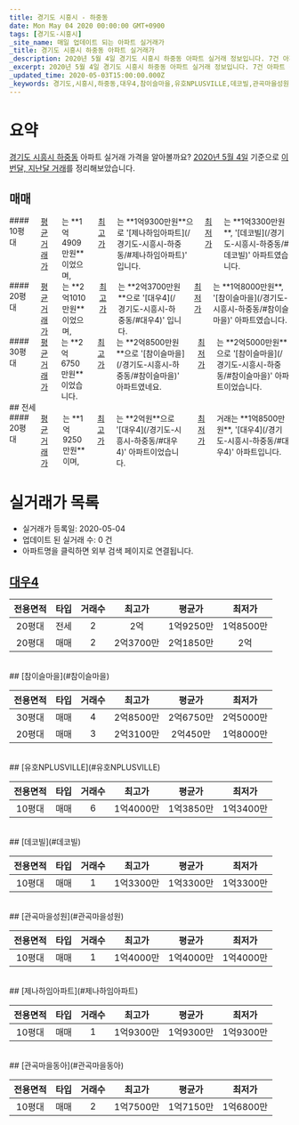 ```yaml
---
title: 경기도 시흥시 - 하중동
date: Mon May 04 2020 00:00:00 GMT+0900
tags: [경기도-시흥시]
_site_name: 매일 업데이트 되는 아파트 실거래가
_title: 경기도 시흥시 하중동 아파트 실거래가
_description: 2020년 5월 4일 경기도 시흥시 하중동 아파트 실거래 정보입니다. 7건 아파트 정보가 있습니다.
_excerpt: 2020년 5월 4일 경기도 시흥시 하중동 아파트 실거래 정보입니다. 7건 아파트 정보가 있습니다.
_updated_time: 2020-05-03T15:00:00.000Z
_keywords: 경기도,시흥시,하중동,대우4,참이슬마을,유호NPLUSVILLE,데코빌,관곡마을성원,제나하임아파트,관곡마을동아
---
```





# 요약
<ins>경기도 시흥시 하중동</ins> 아파트 실거래 가격을 알아볼까요? <ins>2020년 5월 4일</ins> 기준으로 <ins>이번달, 지난달 거래</ins>를 정리해보았습니다.

## 매매
<div class="container">
<div class="six columns" markdown="1">
#### 10평대
<ins>평균 거래가</ins>는 **1억4909만원**이었으며, <ins>최고가</ins>는 **1억9300만원**으로 '[제나하임아파트](/경기도-시흥시-하중동/#제나하임아파트)' 입니다. <ins>최저가</ins>는 **1억3300만원**, '[데코빌](/경기도-시흥시-하중동/#데코빌)' 아파트였습니다.
</div>
<div class="six columns" markdown="1">
#### 20평대
<ins>평균 거래가</ins>는 **2억1010만원**이었으며, <ins>최고가</ins>는 **2억3700만원**으로 '[대우4](/경기도-시흥시-하중동/#대우4)' 입니다. <ins>최저가</ins>는 **1억8000만원**, '[참이슬마을](/경기도-시흥시-하중동/#참이슬마을)' 아파트였습니다.
</div>
</div>
<div class="container">
<div class="twelve columns" markdown="1">
#### 30평대
<ins>평균 거래가</ins>는 **2억6750만원**이었습니다. <ins>최고가</ins>는 **2억8500만원**으로 '[참이슬마을](/경기도-시흥시-하중동/#참이슬마을)' 아파트였네요. <ins>최저가</ins>는 **2억5000만원**으로 '[참이슬마을](/경기도-시흥시-하중동/#참이슬마을)' 아파트이었습니다.
</div>
</div>
## 전세
<div class="container">
<div class="twelve columns" markdown="1">
#### 20평대
<ins>평균 거래가</ins>는 **1억9250만원**이며, <ins>최고가</ins>는 **2억원**으로 '[대우4](/경기도-시흥시-하중동/#대우4)' 아파트이었습니다. <ins>최저가</ins> 거래는 **1억8500만원**, '[대우4](/경기도-시흥시-하중동/#대우4)' 아파트입니다.
</div>
</div>



# 실거래가 목록
- 실거래가 등록일: 2020-05-04
- 업데이트 된 실거래 수: 0 건
- 아파트명을 클릭하면 외부 검색 페이지로 연결됩니다.

## [대우4](#대우4)

|전용면적|타입|거래수|최고가|평균가|최저가|
|:---:|:---:|:---:|:---:|:---:|:---:|
|20평대|<span class="deal-type-2">전세</span>|2|2억|1억9250만|1억8500만|
|20평대|<span class="deal-type-1">매매</span>|2|2억3700만|2억1850만|2억|

<br/>
## [참이슬마을](#참이슬마을)

|전용면적|타입|거래수|최고가|평균가|최저가|
|:---:|:---:|:---:|:---:|:---:|:---:|
|30평대|<span class="deal-type-1">매매</span>|4|2억8500만|2억6750만|2억5000만|
|20평대|<span class="deal-type-1">매매</span>|3|2억3100만|2억450만|1억8000만|

<br/>
## [유호NPLUSVILLE](#유호NPLUSVILLE)

|전용면적|타입|거래수|최고가|평균가|최저가|
|:---:|:---:|:---:|:---:|:---:|:---:|
|10평대|<span class="deal-type-1">매매</span>|6|1억4000만|1억3850만|1억3400만|

<br/>
## [데코빌](#데코빌)

|전용면적|타입|거래수|최고가|평균가|최저가|
|:---:|:---:|:---:|:---:|:---:|:---:|
|10평대|<span class="deal-type-1">매매</span>|1|1억3300만|1억3300만|1억3300만|

<br/>
## [관곡마을성원](#관곡마을성원)

|전용면적|타입|거래수|최고가|평균가|최저가|
|:---:|:---:|:---:|:---:|:---:|:---:|
|10평대|<span class="deal-type-1">매매</span>|1|1억4000만|1억4000만|1억4000만|

<br/>
## [제나하임아파트](#제나하임아파트)

|전용면적|타입|거래수|최고가|평균가|최저가|
|:---:|:---:|:---:|:---:|:---:|:---:|
|10평대|<span class="deal-type-1">매매</span>|1|1억9300만|1억9300만|1억9300만|

<br/>
## [관곡마을동아](#관곡마을동아)

|전용면적|타입|거래수|최고가|평균가|최저가|
|:---:|:---:|:---:|:---:|:---:|:---:|
|10평대|<span class="deal-type-1">매매</span>|2|1억7500만|1억7150만|1억6800만|

<br/>




